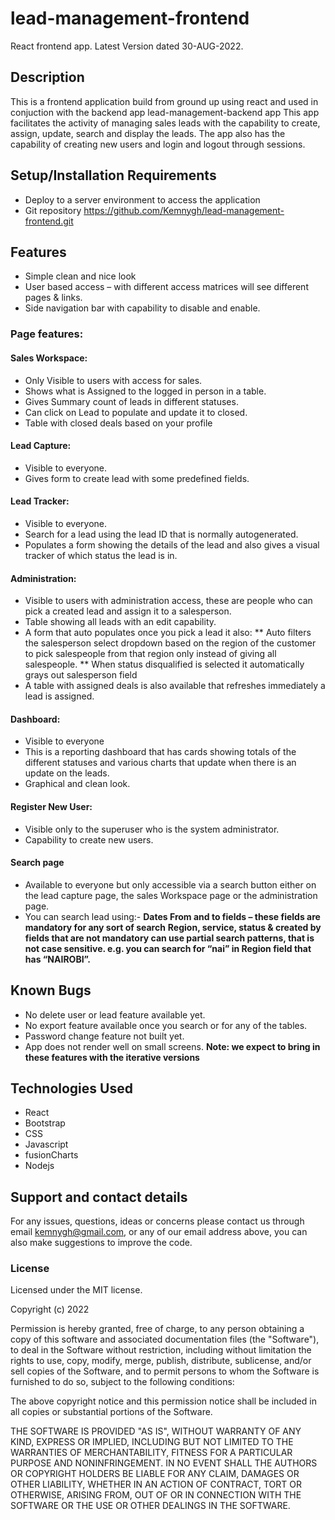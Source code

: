 # lead-management-frontend
React frontend app. Latest Version dated 30-AUG-2022.

## Description
This is a frontend application build from ground up using react and used in conjuction with the backend app lead-management-backend app
This app facilitates the activity of managing sales leads with the capability to create, assign, update, search and display the leads. The app also has the capability of creating new users and login and logout through sessions.

## Setup/Installation Requirements
* Deploy to a server environment to access the application
* Git repository https://github.com/Kemnygh/lead-management-frontend.git 

## Features
* Simple clean and nice look
* User based access – with different access matrices will see different pages & links.
* Side navigation bar with capability to disable and enable.

### Page features:
#### Sales Workspace:
* Only Visible to users with access for sales.
* Shows what is Assigned to the logged in person in a table.
* Gives Summary count of leads in different statuses.
* Can click on Lead to populate and update it to closed.
* Table with closed deals based on your profile

#### Lead Capture:
* Visible to everyone.
* Gives form to create lead with some predefined fields.

#### Lead Tracker:
* Visible to everyone.
* Search for a lead using the lead ID that is normally autogenerated.
* Populates a form showing the details of the lead and also gives a visual tracker of which status the lead is in.

#### Administration:
* Visible to users with administration access, these are people who can pick a created lead and assign it to a salesperson.
* Table showing all leads with an edit capability.
* A form that auto populates once you pick a lead it also:
** Auto filters the salesperson select dropdown based on the region of the customer to pick salespeople from that region only instead of giving all salespeople.
** When status disqualified is selected it automatically grays out salesperson field
* A table with assigned deals is also available that refreshes immediately a lead is assigned.

#### Dashboard:
* Visible to everyone
* This is a reporting dashboard that has cards showing totals of the different statuses and various charts that update when there is an update on the leads.
* Graphical and clean look.

#### Register New User:
* Visible only to the superuser who is the system administrator.
* Capability to create new users.

#### Search page
* Available to everyone but only accessible via a search button either on the lead capture page, the sales Workspace page or the administration page.
* You can search lead using:-
	**Dates From and to fields – these fields are mandatory for any sort of search**
	**Region, service, status & created by fields that are not mandatory can use partial search patterns, that is not case sensitive. e.g. you can search for “nai” in Region field that has “NAIROBI”.**

## Known Bugs
* No delete user or lead feature available yet.
* No export feature available once you search or for any of the tables.
* Password change feature not built yet.
* App does not render well on small screens.
**Note: we expect to bring in these features with the iterative versions**

## Technologies Used
* React
* Bootstrap
* CSS
* Javascript
* fusionCharts
* Nodejs


## Support and contact details
For any issues, questions, ideas or concerns please contact us through email kemnygh@gmail.com, or any of our email address above, you can also make suggestions to improve the code.

### License
Licensed under the MIT license.

Copyright (c) 2022

Permission is hereby granted, free of charge, to any person obtaining a copy
of this software and associated documentation files (the "Software"), to deal
in the Software without restriction, including without limitation the rights
to use, copy, modify, merge, publish, distribute, sublicense, and/or sell
copies of the Software, and to permit persons to whom the Software is
furnished to do so, subject to the following conditions:

The above copyright notice and this permission notice shall be included in all
copies or substantial portions of the Software.

THE SOFTWARE IS PROVIDED "AS IS", WITHOUT WARRANTY OF ANY KIND, EXPRESS OR
IMPLIED, INCLUDING BUT NOT LIMITED TO THE WARRANTIES OF MERCHANTABILITY,
FITNESS FOR A PARTICULAR PURPOSE AND NONINFRINGEMENT. IN NO EVENT SHALL THE
AUTHORS OR COPYRIGHT HOLDERS BE LIABLE FOR ANY CLAIM, DAMAGES OR OTHER
LIABILITY, WHETHER IN AN ACTION OF CONTRACT, TORT OR OTHERWISE, ARISING FROM,
OUT OF OR IN CONNECTION WITH THE SOFTWARE OR THE USE OR OTHER DEALINGS IN THE
SOFTWARE.

